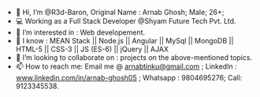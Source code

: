 - 👋 Hi, I’m @R3d-Baron, Original Name : Arnab Ghosh; Male; 26+;
- 💻 Working as a Full Stack Developer @Shyam Future Tech Pvt. Ltd.
- 👀 I’m interested in : Web developement.
- 🌱 I know : MEAN Stack || Node.js || Angular || MySql || MongoDB || HTML-5 || CSS-3 || JS (ES-6) || jQuery || AJAX
- 💞️ I’m looking to collaborate on : projects on the above-mentioned topics.
- 📫 How to reach me: 
        Email me @ arnabtinku@gmail.com ; 
        LinkedIn : www.linkedin.com/in/arnab-ghosh05 ; 
        Whatsapp : 9804695276; 
        Call: 9123345538.

<!---
R3d-Baron/R3d-Baron is a ✨ special ✨ repository because its `README.md` (this file) appears on your GitHub profile.
You can click the Preview link to take a look at your changes.
--->
